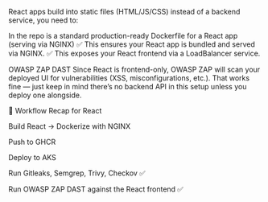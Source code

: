 React apps build into static files (HTML/JS/CSS) instead of a backend service, you need to:

In the repo is a standard production-ready Dockerfile for a React app (serving via NGINX)
✅ This ensures your React app is bundled and served via NGINX.
✅ This exposes your React frontend via a LoadBalancer service.

OWASP ZAP DAST
Since React is frontend-only, OWASP ZAP will scan your deployed UI for vulnerabilities (XSS, misconfigurations, etc.).
That works fine — just keep in mind there’s no backend API in this setup unless you deploy one alongside.

🚀 Workflow Recap for React

Build React → Dockerize with NGINX

Push to GHCR

Deploy to AKS

Run Gitleaks, Semgrep, Trivy, Checkov ✅

Run OWASP ZAP DAST against the React frontend ✅
